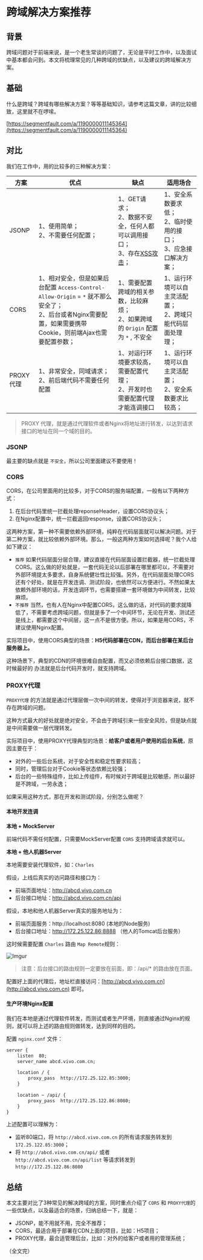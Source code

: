 #  跨域解决方案推荐



## 背景

跨域问题对于前端来说，是一个老生常谈的问题了，无论是平时工作中，以及面试中基本都会问到。本文将梳理常见的几种跨域的优缺点，以及建议的跨域解决方案。

## 基础

什么是跨域？跨域有哪些解决方案？等等基础知识，请参考这篇文章，讲的比较细致，这里就不在啰嗦。

[https://segmentfault.com/a/1190000011145364](https://segmentfault.com/a/1190000011145364)

## 对比

我们在工作中，用的比较多的三种解决方案：

| 方案      | 优点                                                         | 缺点                                                         | 适用场合                                                     |
| --------- | ------------------------------------------------------------ | ------------------------------------------------------------ | ------------------------------------------------------------ |
| JSONP     | 1、使用简单；<br/>2、不需要任何配置；                        | 1、GET请求；<br/>2、数据不安全，任何人都可以调用接口；<br/>3、存在[XSS攻击](http://blog.knownsec.com/2015/03/jsonp_security_technic/)； | 1、安全系数要求低；<br/>2、临时使用的接口；<br/>3、应急接口解决方案； |
| CORS      | 1、相对安全，但是如果后台配置 `Access-Control-Allow-Origin` = `*` 就不那么安全了；<br/>2、后台或者Nginx需要配置，如果需要携带Cookie，则前端Ajax也需要配置参数； | 1、需要配置跨域的相关参数，比较麻烦；<br/>2、如果跨域的 `Origin` 配置为 `*` , 不安全 | 1、运行环境可以自主灵活配置；<br/>2、跨域只能代码层面处理理；<br/> |
| PROXY代理 | 1、非常安全，同域请求；<br/>2、前后端代码不需要任何配置      | 1、对运行环境要求较高，需要配置代理；<br/>2、开发时也需要配置代理才能连调接口 | 1、运行环境可以自主灵活配置；<br/>2、安全系数要求比较高；    |

> PROXY 代理，就是通过代理软件或者Nginx将地址进行转发，以达到请求接口的地址在同一个域的目的。

### JSONP

最主要的缺点就是 `不安全`，所以公司里面建议不要使用！

### CORS

CORS，在公司里面用的比较多，对于CORS的服务端配置，一般有以下两种方式：

1. 在后台代码里统一拦截处理reponseHeader，设置CORS协议头；
2. 在Nginx配置中，统一拦截返回response，设置CORS协议头；

这两种方案，第一种不需要依赖外部环境，纯粹在代码层面就可以解决问题。对于第二种方案，就比较依赖外部环境。那么，一般这两种方案如何选择呢？我个人给如下建议：

* `推荐` 如果代码层面分层合理，建议直接在代码层面设置拦截器，统一拦截处理CORS。这么做的好处就是，一套代码无论以后部署在哪里都可以，不需要对外部环境提太多要求，自身系统健壮性比较强。另外，在代码层面处理CORS还有个好处，就是在开发连调、测试阶段，也依然可以方便进行。不然如果太依赖外部环境的话，开发连调环节，也需要搭建一套环境做为中间转发，比较麻烦。
* `不推荐` 当然，也有人在Nginx中配置CORS，这么做的话，对代码的要求就降低了，不需要考虑跨域问题，但就是多了一个中间环节，无论在开发、测试还是线上，都需要这个中间层，这一点不是很方便。所以，如果是用CORS，不建议使用Nginx配置。

实际项目中，使用CORS典型的场景：**H5代码部署在CDN，而后台部署在某后台服务器上。**

这种场景下，典型的CDN的环境很难自由配置，而又必须依赖后台接口数据，这时候最好的 办法就是后台代码开发时，就支持跨域。

### PROXY代理

`PROXY代理` 的方法就是通过代理层做一次中间的转发，使得对于浏览器来说，就不存在跨域的问题。

这种方式最大的好处就是绝对安全，不会由于跨域引来一些安全风险，但是缺点就是中间需要做一层代理转发。

实际项目中，使用PROXY代理典型的场景：**给客户或者用户使用的后台系统**，原因主要在于：

* 对外的一些后台系统，对于安全性和稳定性要求较高；
* 同时，管理后台对于Cookie等状态依赖比较强；
* 后台的一些特殊组件，比如上传组件，有时候对于跨域是比较敏感，所以最好是不跨域，一劳永逸；

如果采用这种方式，那在开发和测试阶段，分别怎么做呢？

#### 本地开发连调

**本地 + MockServer**

前端代码不需任何配置，只需要MockServer配置 `CORS` 支持跨域请求就可以。

**本地 + 他人机器Server**

本地需要安装代理软件，如：`Charles`

假设，上线后真实的访问路径和接口为：

* 前端页面地址：http://abcd.vivo.com.cn
* 后台接口地址：http://abcd.vivo.com.cn/api

假设，本地和他人机器Server真实的服务地址为：

* 前端页面服务：http://localhost:8080  (本地的Node服务)
* 后台接口地址：http://172.25.122.86:8888 （他人的Tomcat后台服务）

这时候需要配置 `Charles` 路由 `Map Remote`规则：

![Imgur](https://i.imgur.com/03AKDo4.png)

> 注意：后台接口的路由规则一定要放在前面，即：/api/* 的路由放在页面。

配置好上面的代理后，地址栏直接访问：[http://abcd.vivo.com.cn](http://abcd.vivo.com.cn) 即可。

#### 生产环境Nginx配置

我们在本地是通过代理软件转发，而测试或者生产环境，则直接通过Nginx的规则，就可以将上述的路由规则做转发，达到同样的目的。

配置 `nginx.conf` 文件：

```xml
server {
    listen  80;
    server_name abcd.vivo.com.cn;
    
    location / {
        proxy_pass  http://172.25.122.85:3000;
    }
    
    location ~ /api/ {
        proxy_pass  http://172.25.122.86:8080;
    }
}
```

上述配置可以理解为：

* 监听80端口，将 `http://abcd.vivo.com.cn` 的所有请求服务转发到 `172.25.122.85:3000`； 
* 将 `http://abcd.vivo.com.cn/api/` 或者 `http://abcd.vivo.com.cn/api/list` 等请求转发到`http://172.25.122.86:8080`

## 总结

本文主要对比了3种常见的解决跨域的方案，同时重点介绍了 `CORS` 和 `PROXY代理`的一些优缺点，以及最适合的场景，归纳总结一下，就是：

* JSONP，能不用就不用，完全不推荐；
* CORS，最适合用于部署在CDN上面的项目，比如：H5项目；
* PROXY代理，最合适管理后台，比如：对外的给客户或者用的管理系统；

（全文完）